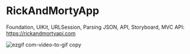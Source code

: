 # RickAndMortyApp
Foundation, UIKit, URLSession, Parsing JSON, API, Storyboard, MVC
API: https://rickandmortyapi.com

![ezgif com-video-to-gif copy](https://github.com/Kirilloao/RickAndMortyApp/assets/106522858/cc8051e8-5302-4b75-b926-27193bdee297)


